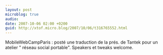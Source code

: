 ```yaml
---
layout: post
microblog: true
audio: 
date: 2007-10-06 02:00 +0200
guid: http://xtof.micro.blog/2007/10/06/t316765552.html
---
```

MobileWebCampParis : posté une traduction de la prés. de Tantek pour un atelier " réseau social portable". Speakers et tweaks welcome.
